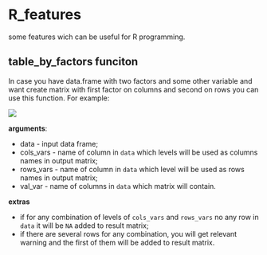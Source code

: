 # R_features
some features wich can be useful for R programming.

## table_by_factors funciton

In case you have data.frame with two factors and some other variable and want create
matrix with first factor on columns and second on rows you can use this function. For
example:

<img src="https://bookdown.org/yihui/rmarkdown/images/cover.png"  align="center">


**arguments**:
+ data - input data frame;
+ cols_vars - name of column in `data` which levels will be used as columns names in output matrix;
+ rows_vars - name of column in `data` which level will be used as rows names in output matrix;
+ val_var - name of columns in `data` which matrix will contain.

**extras**
+ if for any combination of levels of `cols_vars` and `rows_vars` no any row in `data` it will be `NA` added to result matrix;
+ if there are several rows for any combination, you will get relevant warning and the first of them will be added to result matrix.